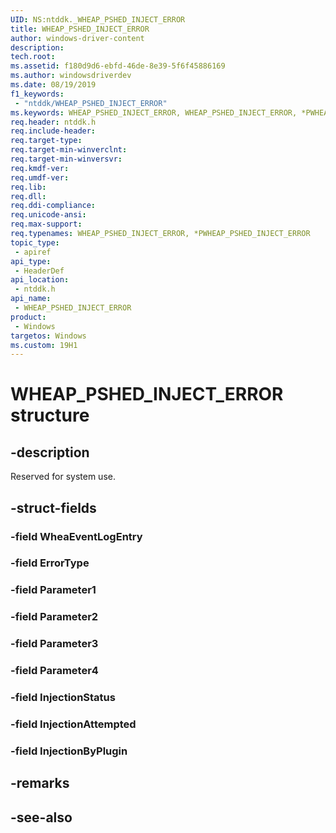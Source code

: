 ```yaml
---
UID: NS:ntddk._WHEAP_PSHED_INJECT_ERROR
title: WHEAP_PSHED_INJECT_ERROR
author: windows-driver-content
description: 
tech.root:
ms.assetid: f180d9d6-ebfd-46de-8e39-5f6f45886169
ms.author: windowsdriverdev
ms.date: 08/19/2019
f1_keywords:
 - "ntddk/WHEAP_PSHED_INJECT_ERROR"
ms.keywords: WHEAP_PSHED_INJECT_ERROR, WHEAP_PSHED_INJECT_ERROR, *PWHEAP_PSHED_INJECT_ERROR, 
req.header: ntddk.h
req.include-header:
req.target-type:
req.target-min-winverclnt:
req.target-min-winversvr:
req.kmdf-ver:
req.umdf-ver:
req.lib:
req.dll:
req.ddi-compliance:
req.unicode-ansi:
req.max-support:
req.typenames: WHEAP_PSHED_INJECT_ERROR, *PWHEAP_PSHED_INJECT_ERROR
topic_type: 
 - apiref
api_type: 
 - HeaderDef
api_location: 
 - ntddk.h
api_name: 
 - WHEAP_PSHED_INJECT_ERROR
product: 
 - Windows
targetos: Windows
ms.custom: 19H1
---
```


# WHEAP_PSHED_INJECT_ERROR structure

## -description

Reserved for system use.

## -struct-fields

### -field WheaEventLogEntry
 
### -field ErrorType
 
### -field Parameter1
 
### -field Parameter2
 
### -field Parameter3
 
### -field Parameter4
 
### -field InjectionStatus
 
### -field InjectionAttempted
 
### -field InjectionByPlugin
 

## -remarks

## -see-also
